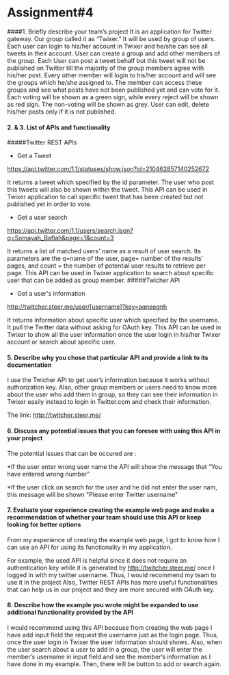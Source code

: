 # Assignment#4


####1.	Briefly describe your team’s project
It is an application for Twitter gateway. Our group called it as “Twixer.” It will be used by group of users. Each user can login to his/her account in Twixer and he/she can see all tweets in their account. User can create a group and add other members of the group. Each User can post a tweet behalf but this tweet will not be published on Twitter till the majority of the group members agree with his/her post. Every other member will login to his/her account and will see the groups which he/she assigned to. The member can access these groups and see what posts have not been published yet and can vote for it. Each voting will be shown as a green sign, while every reject will be shown as red sign. The non-voting will be shown as grey. User can edit, delete his/her posts only if it is not published.

#### 2.	&  3. List of APIs and functionality 


#####Twitter REST APIs
*	Get a Tweet
	
 https://api.twitter.com/1.1/statuses/show.json?id=210462857140252672

 It returns a tweet which specified by the id parameter. The user who post this tweets will also be shown within the tweet.
This API can be used in Twixer application to call specific tweet that has been created but not published yet in order to vote.
*	Get a user search

 https://api.twitter.com/1.1/users/search.json?q=Somayah_Baflah&page=1&count=3

 It returns a list of matched users' name as a result of user search. Its parameters are the q=name of the user, page= number of the results’ pages, and count = the number of potential user results to retrieve per page.
This API can be used in Twixer application to search about specific user that can be added as group member.
#####Twicher API
*	Get a user's information

 http://twitcher.steer.me/user/[username]?key=aqneegnh
  
  It returns information about specific user which specified by the username. It pull the Twitter data without asking for OAuth key.
This API can be used in Twixer to show all the user information once the user login in his/her Twixer account or search about specific user.

#### 5.	Describe why you chose that particular API and provide a link to its documentation
I use the Twicher API to get user’s information because it works without authorization key. Also, other group members or users need to know more about the user who add them in group, so they can see their information in Twixer easily instead to login in Twitter.com and check their information.

The link: http://twitcher.steer.me/

#### 6.	Discuss any potential issues that you can foresee with using this API in your project
The potential issues that can be occured are :

*If the user enter wrong user name the API will show the message that “You have entered wrong number”

*If the user click on search for the user and he did not enter the user nam, this message will be shown "Please enter Twitter username"

#### 7.	Evaluate your experience creating the example web page and make a recommendation of whether your team should use this API or keep looking for better options

From my experience of creating the example web page, I got to know how I can use an API for using its functionality in my application.

For example, the used API is helpful since it does not require an authentication key while it is generated by http://twitcher.steer.me/ once I logged in with my twitter username. Thus, I would recommend my team to use it in the project
Also, Twitter REST APIs has more useful functionalities that can help us in our project and they are more secured with OAuth key.

#### 8.	Describe how the example you wrote might be expanded to use additional functionality provided by the API

I would recommend using this API because from creating the web page I have add input field the request the username just as the login page. Thus, once the user login in Twixer the user information should shows. Also, when the user search about a user to add in a group, the user will enter the member’s username in input field and see the member’s information as I have done in my example. Then, there will be button to add or search again.
  	


